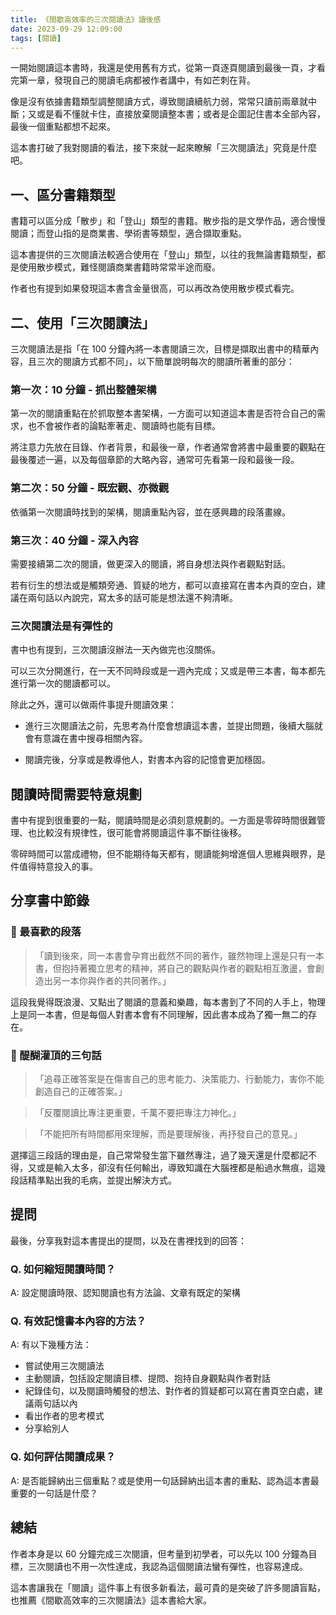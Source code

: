 ```yaml
---
title: 《間歇高效率的三次閱讀法》讀後感
date: 2023-09-29 12:09:00
tags: [閱讀]
---
```


一開始閱讀這本書時，我還是使用舊有方式，從第一頁逐頁閱讀到最後一頁，才看完第一章，發現自己的閱讀毛病都被作者講中，有如芒刺在背。

像是沒有依據書籍類型調整閱讀方式，導致閱讀續航力弱，常常只讀前兩章就中斷；又或是看不懂就卡住，直接放棄閱讀整本書；或者是企圖記住書本全部內容，最後一個重點都想不起來。

這本書打破了我對閱讀的看法，接下來就一起來瞭解「三次閱讀法」究竟是什麼吧。

## 一、區分書籍類型
書籍可以區分成「散步」和「登山」類型的書籍。散步指的是文學作品，適合慢慢閱讀；而登山指的是商業書、學術書等類型，適合擷取重點。

這本書提供的三次閱讀法較適合使用在「登山」類型，以往的我無論書籍類型，都是使用散步模式，難怪閱讀商業書籍時常常半途而廢。

作者也有提到如果發現這本書含金量很高，可以再改為使用散步模式看完。

## 二、使用「三次閱讀法」

三次閱讀法是指「在 100 分鐘內將一本書閱讀三次，目標是擷取出書中的精華內容，且三次的閱讀方式都不同」，以下簡單說明每次的閱讀所著重的部分：

### 第一次：10 分鐘 - 抓出整體架構

第一次的閱讀重點在於抓取整本書架構，一方面可以知道這本書是否符合自己的需求，也不會被作者的論點牽著走、閱讀時也能有目標。

將注意力先放在目錄、作者背景，和最後一章，作者通常會將書中最重要的觀點在最後覆述一遍，以及每個章節的大略內容，通常可先看第一段和最後一段。

### 第二次：50 分鐘 - 既宏觀、亦微觀

依循第一次閱讀時找到的架構，閱讀重點內容，並在感興趣的段落畫線。

### 第三次：40 分鐘 - 深入內容

需要接續第二次的閱讀，做更深入的閱讀，將自身想法與作者觀點對話。

若有衍生的想法或是觸類旁通、質疑的地方，都可以直接寫在書本內頁的空白，建議在兩句話以內說完，寫太多的話可能是想法還不夠清晰。

### 三次閱讀法是有彈性的
書中也有提到，三次閱讀沒辦法一天內做完也沒關係。

可以三次分開進行，在一天不同時段或是一週內完成；又或是帶三本書，每本都先進行第一次的閱讀都可以。

除此之外，還可以做兩件事提升閱讀效果：

- 進行三次閱讀法之前，先思考為什麼會想讀這本書，並提出問題，後續大腦就會有意識在書中搜尋相關內容。

- 閱讀完後，分享或是教導他人，對書本內容的記憶會更加穩固。

## 閱讀時間需要特意規劃
書中有提到很重要的一點，閱讀時間是必須刻意規劃的。一方面是零碎時間很難管理、也比較沒有規律性，很可能會將閱讀這件事不斷往後移。

零碎時間可以當成禮物，但不能期待每天都有，閱讀能夠增進個人思維與眼界，是件值得特意投入的事。

## 分享書中節錄
### 🔖 最喜歡的段落

>「讀到後來，同一本書會孕育出截然不同的著作，雖然物理上還是只有一本書，但抱持著獨立思考的精神，將自己的觀點與作者的觀點相互激盪，會創造出另一本你與作者的共同著作。」

這段我覺得既浪漫、又點出了閱讀的意義和樂趣，每本書到了不同的人手上，物理上是同一本書，但是每個人對書本會有不同理解，因此書本成為了獨一無二的存在。

### 🔖 醍醐灌頂的三句話

>「追尋正確答案是在傷害自己的思考能力、決策能力、行動能力，害你不能創造自己的正確答案。」

>「反覆閱讀比專注更重要，千萬不要把專注力神化。」

>「不能把所有時間都用來理解，而是要理解後，再抒發自己的意見。」

選擇這三段話的理由是，自己常常發生當下雖然專注，過了幾天還是什麼都記不得，又或是輸入太多，卻沒有任何輸出，導致知識在大腦裡都是船過水無痕，這幾段話精準點出我的毛病，並提出解決方式。

## 提問
最後，分享我對這本書提出的提問，以及在書裡找到的回答：

### Q. 如何縮短閱讀時間？
A: 設定閱讀時限、認知閱讀也有方法論、文章有既定的架構

### Q. 有效記憶書本內容的方法？
A: 有以下幾種方法：
- 嘗試使用三次閱讀法
- 主動閱讀，包括設定閱讀目標、提問、抱持自身觀點與作者對話
- 紀錄佳句，以及閱讀時觸發的想法、對作者的質疑都可以寫在書頁空白處，建議兩句話以內
- 看出作者的思考模式
- 分享給別人

### Q. 如何評估閱讀成果？
A: 是否能歸納出三個重點？或是使用一句話歸納出這本書的重點、認為這本書最重要的一句話是什麼？


## 總結
作者本身是以 60 分鐘完成三次閱讀，但考量到初學者，可以先以 100 分鐘為目標，三次閱讀也不用一次性達成，我認為這個閱讀法蠻有彈性，也容易達成。

這本書讓我在「閱讀」這件事上有很多新看法，最可貴的是突破了許多閱讀盲點，也推薦《間歇高效率的三次閱讀法》這本書給大家。